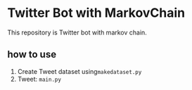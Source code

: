 # Twitter Bot with MarkovChain

This repository is Twitter bot with markov chain.

## how to use

1. Create Tweet dataset using``makedataset.py``
2. Tweet: ``main.py``